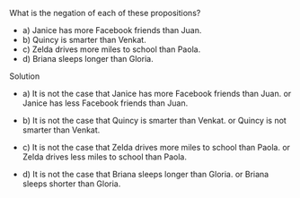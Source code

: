 What is the negation of each of these propositions?

+ a) Janice has more Facebook friends than Juan.
+ b) Quincy is smarter than Venkat.
+ c) Zelda drives more miles to school than Paola.
+ d) Briana sleeps longer than Gloria.

Solution

+ a)
It is not the case that Janice has more Facebook friends than Juan.
or 
Janice has less Facebook friends than Juan.

+ b)
It is not the case that Quincy is smarter than Venkat.
or 
Quincy is not smarter than Venkat.

+ c)
It is not the case that Zelda drives more miles to school than Paola.
or 
Zelda drives less miles to school than Paola.

+ d)
It is not the case that Briana sleeps longer than Gloria.
or
Briana sleeps shorter than Gloria.
